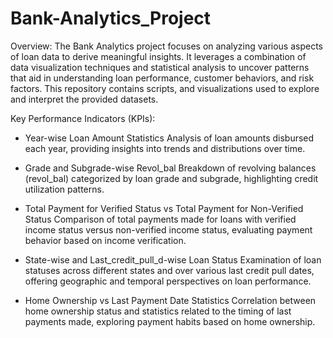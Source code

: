 # Bank-Analytics_Project

Overview:
The Bank Analytics project focuses on analyzing various aspects of loan data to derive meaningful insights. It leverages a combination of data visualization techniques and statistical analysis to uncover patterns that aid in understanding loan performance, customer behaviors, and risk factors. This repository contains scripts, and visualizations used to explore and interpret the provided datasets.

Key Performance Indicators (KPIs):

- Year-wise Loan Amount Statistics
Analysis of loan amounts disbursed each year, providing insights into trends and distributions over time.

- Grade and Subgrade-wise Revol_bal
Breakdown of revolving balances (revol_bal) categorized by loan grade and subgrade, highlighting credit utilization patterns.

- Total Payment for Verified Status vs Total Payment for Non-Verified Status
Comparison of total payments made for loans with verified income status versus non-verified income status, evaluating payment behavior based on income verification.

- State-wise and Last_credit_pull_d-wise Loan Status
Examination of loan statuses across different states and over various last credit pull dates, offering geographic and temporal perspectives on loan performance.

- Home Ownership vs Last Payment Date Statistics
Correlation between home ownership status and statistics related to the timing of last payments made, exploring payment habits based on home ownership.
